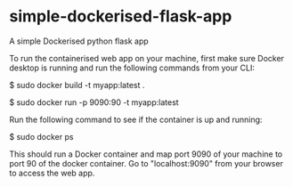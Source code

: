 # simple-dockerised-flask-app
A simple Dockerised python flask app

To run the containerised web app on your machine, first make sure Docker desktop is running and run the following commands from your CLI:

$ sudo docker build -t myapp:latest .

$ sudo docker run -p 9090:90 -t myapp:latest

Run the following command to see if the container is up and running:

$ sudo docker ps

This should run a Docker container and map port 9090 of your machine to port 90 of the docker container. Go to "localhost:9090" from your browser to access the web app.
